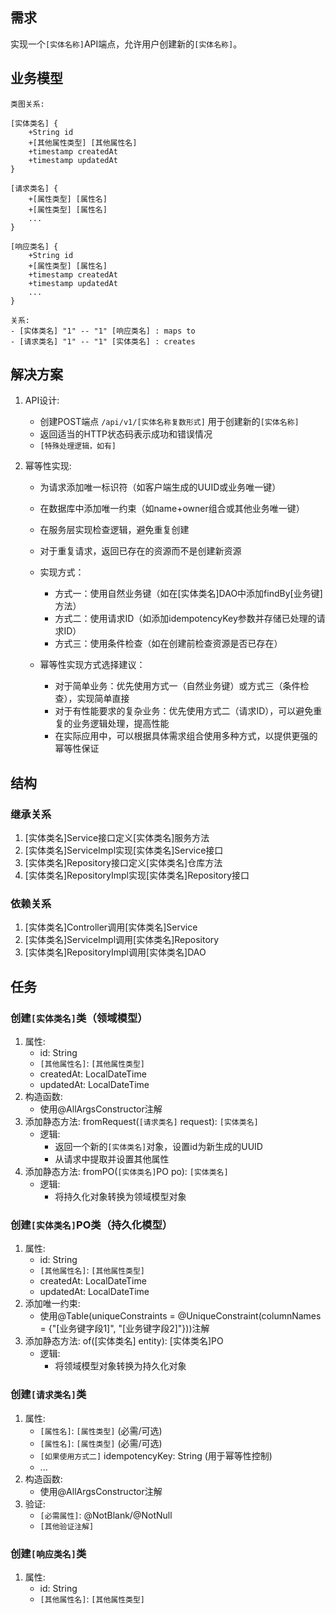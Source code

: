 ## 需求
实现一个`[实体名称]`API端点，允许用户创建新的`[实体名称]`。

## 业务模型
```
类图关系:

[实体类名] {
    +String id
    +[其他属性类型] [其他属性名]
    +timestamp createdAt
    +timestamp updatedAt
}

[请求类名] {
    +[属性类型] [属性名]
    +[属性类型] [属性名]
    ...
}

[响应类名] {
    +String id
    +[属性类型] [属性名]
    +timestamp createdAt
    +timestamp updatedAt
    ...
}

关系:
- [实体类名] "1" -- "1" [响应类名] : maps to
- [请求类名] "1" -- "1" [实体类名] : creates
```

## 解决方案
1. API设计:
   - 创建POST端点 `/api/v1/[实体名称复数形式]` 用于创建新的`[实体名称]`
   - 返回适当的HTTP状态码表示成功和错误情况
   - `[特殊处理逻辑，如有]`

2. 幂等性实现:
   - 为请求添加唯一标识符（如客户端生成的UUID或业务唯一键）
   - 在数据库中添加唯一约束（如name+owner组合或其他业务唯一键）
   - 在服务层实现检查逻辑，避免重复创建
   - 对于重复请求，返回已存在的资源而不是创建新资源
   - 实现方式：
     - 方式一：使用自然业务键（如在[实体类名]DAO中添加findBy[业务键]方法）
     - 方式二：使用请求ID（如添加idempotencyKey参数并存储已处理的请求ID）
     - 方式三：使用条件检查（如在创建前检查资源是否已存在）
   
   - 幂等性实现方式选择建议：
     - 对于简单业务：优先使用方式一（自然业务键）或方式三（条件检查），实现简单直接
     - 对于有性能要求的复杂业务：优先使用方式二（请求ID），可以避免重复的业务逻辑处理，提高性能
     - 在实际应用中，可以根据具体需求组合使用多种方式，以提供更强的幂等性保证

## 结构

### 继承关系
1. [实体类名]Service接口定义[实体类名]服务方法
2. [实体类名]ServiceImpl实现[实体类名]Service接口
3. [实体类名]Repository接口定义[实体类名]仓库方法
4. [实体类名]RepositoryImpl实现[实体类名]Repository接口

### 依赖关系
1. [实体类名]Controller调用[实体类名]Service
2. [实体类名]ServiceImpl调用[实体类名]Repository
3. [实体类名]RepositoryImpl调用[实体类名]DAO

## 任务

### 创建`[实体类名]`类（领域模型）
  1. 属性:
     - id: String
     - `[其他属性名]`: `[其他属性类型]`
     - createdAt: LocalDateTime
     - updatedAt: LocalDateTime
  2. 构造函数:
     - 使用@AllArgsConstructor注解
  3. 添加静态方法: fromRequest(`[请求类名]` request): `[实体类名]`
     - 逻辑:
       - 返回一个新的`[实体类名]`对象，设置id为新生成的UUID
       - 从请求中提取并设置其他属性
  4. 添加静态方法: fromPO(`[实体类名]`PO po): `[实体类名]`
     - 逻辑:
       - 将持久化对象转换为领域模型对象

### 创建`[实体类名]`PO类（持久化模型）
  1. 属性:
     - id: String
     - `[其他属性名]`: `[其他属性类型]`
     - createdAt: LocalDateTime
     - updatedAt: LocalDateTime
  2. 添加唯一约束:
     - 使用@Table(uniqueConstraints = @UniqueConstraint(columnNames = {"[业务键字段1]", "[业务键字段2]"}))注解
  3. 添加静态方法: of([实体类名] entity): [实体类名]PO
     - 逻辑:
       - 将领域模型对象转换为持久化对象

### 创建`[请求类名]`类
  1. 属性:
     - `[属性名]`: `[属性类型]` (必需/可选)
     - `[属性名]`: `[属性类型]` (必需/可选)
     - `[如果使用方式二]` idempotencyKey: String (用于幂等性控制)
     - ...
  2. 构造函数:
     - 使用@AllArgsConstructor注解
  3. 验证:
     - `[必需属性]`: @NotBlank/@NotNull
     - `[其他验证注解]`

### 创建`[响应类名]`类
  1. 属性:
     - id: String
     - `[其他属性名]`: `[其他属性类型]`